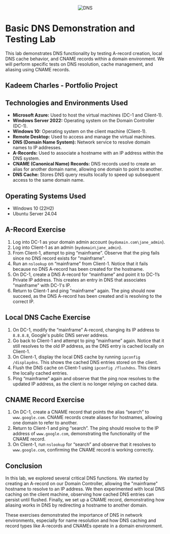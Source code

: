 <p align="center">
<img src="https://github.com/user-attachments/assets/7c526d0a-1014-467d-b658-4b485f6a94fd" alt="DNS"/>
</p>

<h1 align="left">Basic DNS Demonstration and Testing Lab</h1>

<p>This lab demonstrates DNS functionality by testing A-record creation, local DNS cache behavior, and CNAME records within a domain environment. We will perform specific tests on DNS resolution, cache management, and aliasing using CNAME records.</p>

<h2>Kadeem Charles - Portfolio Project</h2>

<h2>Technologies and Environments Used</h2>
 <ul>
   <li><strong>Microsoft Azure:</strong> Used to host the virtual machines (DC-1 and Client-1).</li>
   <li><strong>Windows Server 2022:</strong> Operating system on the Domain Controller (DC-1).</li>
   <li><strong>Windows 10:</strong> Operating system on the client machine (Client-1).</li>
   <li><strong>Remote Desktop:</strong> Used to access and manage the virtual machines.</li>
   <li><strong>DNS (Domain Name System):</strong> Network service to resolve domain names to IP addresses.</li>
   <li><strong>A-Records:</strong> Used to associate a hostname with an IP address within the DNS system.</li>
   <li><strong>CNAME (Canonical Name) Records:</strong> DNS records used to create an alias for another domain name, allowing one domain to point to another.</li>
   <li><strong>DNS Cache:</strong> Stores DNS query results locally to speed up subsequent access to the same domain name.</li>
 </ul>
 
 <h2>Operating Systems Used </h2>
 
 - Windows 10 (22H2)
 - Ubuntu Server 24.04
 
 <h2>A-Record Exercise</h2>
 <ol>
   <li>Log into DC-1 as your domain admin account (<code>mydomain.com\jane_admin</code>).</li>
   <li>Log into Client-1 as an admin (<code>mydomain\jane_admin</code>).</li>
   <li>From Client-1, attempt to ping “mainframe”. Observe that the ping fails since no DNS record exists for "mainframe".</li>
   <li>Run an <code>nslookup</code> on “mainframe” from Client-1. Notice that it fails because no DNS A-record has been created for the hostname.</li>
   <li>On DC-1, create a DNS A-record for “mainframe” and point it to DC-1’s Private IP address. This creates an entry in DNS that associates "mainframe" with DC-1's IP.</li>
   <li>Return to Client-1 and ping “mainframe” again. The ping should now succeed, as the DNS A-record has been created and is resolving to the correct IP.</li>
 </ol>
 
 <h2>Local DNS Cache Exercise</h2>
 <ol>
   <li>On DC-1, modify the “mainframe” A-record, changing its IP address to <code>8.8.8.8</code>, Google's public DNS server address.</li>
   <li>Go back to Client-1 and attempt to ping “mainframe” again. Notice that it still resolves to the old IP address, as the DNS entry is cached locally on Client-1.</li>
   <li>On Client-1, display the local DNS cache by running <code>ipconfig /displaydns</code>. This shows the cached DNS entries stored on the client.</li>
   <li>Flush the DNS cache on Client-1 using <code>ipconfig /flushdns</code>. This clears the locally cached entries.</li>
   <li>Ping “mainframe” again and observe that the ping now resolves to the updated IP address, as the client is no longer relying on cached data.</li>
 </ol>
 
 <h2>CNAME Record Exercise</h2>
 <ol>
   <li>On DC-1, create a CNAME record that points the alias “search” to <code>www.google.com</code>. CNAME records create aliases for hostnames, allowing one domain to refer to another.</li>
   <li>Return to Client-1 and ping “search”. The ping should resolve to the IP address of <code>www.google.com</code>, demonstrating the functionality of the CNAME record.</li>
   <li>On Client-1, run <code>nslookup</code> for “search” and observe that it resolves to <code>www.google.com</code>, confirming the CNAME record is working correctly.</li>
 </ol>
 
 <h2>Conclusion</h2>
 <p>In this lab, we explored several critical DNS functions. We started by creating an A-record on our Domain Controller, allowing the "mainframe" hostname to resolve to an IP address. We then experimented with local DNS caching on the client machine, observing how cached DNS entries can persist until flushed. Finally, we set up a CNAME record, demonstrating how aliasing works in DNS by redirecting a hostname to another domain.</p>
 
 <p>These exercises demonstrated the importance of DNS in network environments, especially for name resolution and how DNS caching and record types like A-records and CNAMEs operate in a domain environment.</p>
